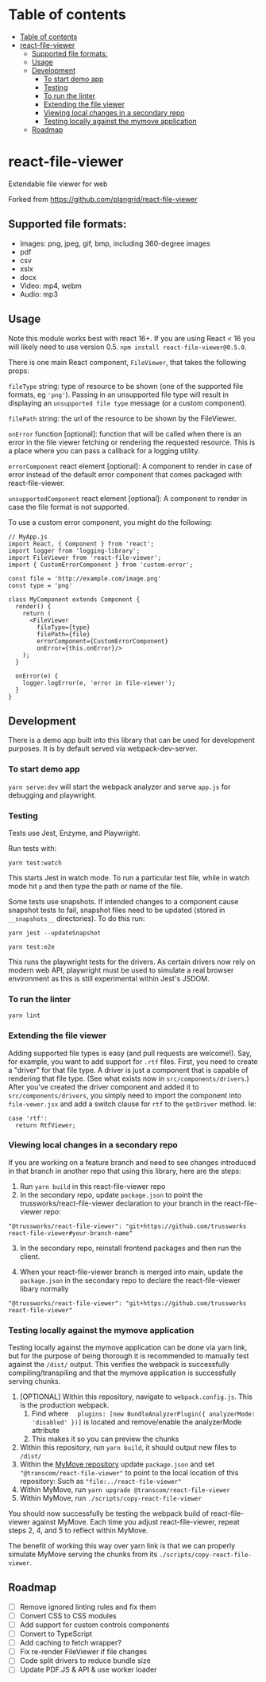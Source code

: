 # Table of contents
- [Table of contents](#table-of-contents)
- [react-file-viewer](#react-file-viewer)
  - [Supported file formats:](#supported-file-formats)
  - [Usage](#usage)
  - [Development](#development)
    - [To start demo app](#to-start-demo-app)
    - [Testing](#testing)
    - [To run the linter](#to-run-the-linter)
    - [Extending the file viewer](#extending-the-file-viewer)
    - [Viewing local changes in a secondary repo](#viewing-local-changes-in-a-secondary-repo)
    - [Testing locally against the mymove application](#testing-locally-against-the-mymove-application)
  - [Roadmap](#roadmap)


# react-file-viewer

Extendable file viewer for web

Forked from https://github.com/plangrid/react-file-viewer

## Supported file formats:

- Images: png, jpeg, gif, bmp, including 360-degree images
- pdf
- csv
- xslx
- docx
- Video: mp4, webm
- Audio: mp3

## Usage

Note this module works best with react 16+. If you are using React < 16 you will likely need to use version 0.5. `npm install react-file-viewer@0.5.0`.

There is one main React component, `FileViewer`, that takes the following props:

`fileType` string: type of resource to be shown (one of the supported file
formats, eg `'png'`). Passing in an unsupported file type will result in displaying
an `unsupported file type` message (or a custom component).

`filePath` string: the url of the resource to be shown by the FileViewer.

`onError` function [optional]: function that will be called when there is an error in the file
viewer fetching or rendering the requested resource. This is a place where you can
pass a callback for a logging utility.

`errorComponent` react element [optional]: A component to render in case of error
instead of the default error component that comes packaged with react-file-viewer.

`unsupportedComponent` react element [optional]: A component to render in case
the file format is not supported.

To use a custom error component, you might do the following:

```
// MyApp.js
import React, { Component } from 'react';
import logger from 'logging-library';
import FileViewer from 'react-file-viewer';
import { CustomErrorComponent } from 'custom-error';

const file = 'http://example.com/image.png'
const type = 'png'

class MyComponent extends Component {
  render() {
    return (
      <FileViewer
        fileType={type}
        filePath={file}
        errorComponent={CustomErrorComponent}
        onError={this.onError}/>
    );
  }

  onError(e) {
    logger.logError(e, 'error in file-viewer');
  }
}
```

## Development

There is a demo app built into this library that can be used for development
purposes. It is by default served via webpack-dev-server.

### To start demo app

`yarn serve:dev` will start the webpack analyzer and serve `app.js` for debugging and playwright.

### Testing

Tests use Jest, Enzyme, and Playwright.

Run tests with:

```
yarn test:watch
```

This starts Jest in watch mode. To run a particular test file, while in watch mode
hit `p` and then type the path or name of the file.

Some tests use snapshots. If intended changes to a component cause snapshot tests
to fail, snapshot files need to be updated (stored in `__snapshots__` directories).
To do this run:

```
yarn jest --updateSnapshot
```

```
yarn test:e2e
```

This runs the playwright tests for the drivers. As certain drivers now rely on modern web API, playwright must be used to
simulate a real browser environment as this is still experimental within Jest's JSDOM.

### To run the linter

`yarn lint`

### Extending the file viewer

Adding supported file types is easy (and pull requests are welcome!). Say, for
example, you want to add support for `.rtf` files. First, you need to create a
"driver" for that file type. A driver is just a component that is capable of
rendering that file type. (See what exists now in `src/components/drivers`.) After
you've created the driver component and added it to `src/components/drivers`, you
simply need to import the component into `file-vewer.jsx` and add a switch clause
for `rtf` to the `getDriver` method. Ie:

```
case 'rtf':
  return RtfViewer;
```

### Viewing local changes in a secondary repo

If you are working on a feature branch and need to see changes introduced in that branch in another repo that using this library, here are the steps:

1. Run `yarn build` in this react-file-viewer repo
2. In the secondary repo, update `package.json` to point the trussworks/react-file-viewer declaration to your branch in the react-file-viewer repo:

```
"@trussworks/react-file-viewer": "git+https://github.com/trussworks react-file-viewer#your-branch-name"
```

3. In the secondary repo, reinstall frontend packages and then run the client.

4. When your react-file-viewer branch is merged into main, update the `package.json` in the secondary repo to declare the react-file-viewer libary normally

`"@trussworks/react-file-viewer": "git+https://github.com/trussworks react-file-viewer"`

### Testing locally against the mymove application
Testing locally against the mymove application can be done via yarn link, but for the purpose of being thorough it is recommended to manually test against the `/dist/` output. This verifies the webpack is successfully compiling/transpiling and that the mymove application is successfully serving chunks.

1. [OPTIONAL] Within this repository, navigate to `webpack.config.js`. This is the production webpack.
   1. Find where `  plugins: [new BundleAnalyzerPlugin({ analyzerMode: 'disabled' })]` is located and remove/enable the analyzerMode attribute
   2. This makes it so you can preview the chunks
2. Within this repository, run `yarn build`, it should output new files to `/dist/`
3. Within the [MyMove repository](https://github.com/transcom/mymove) update `package.json` and set `"@transcom/react-file-viewer"` to point to the local location of this repository: Such as `"file:../react-file-viewer"`
4. Within MyMove, run `yarn upgrade @transcom/react-file-viewer`
5. Within MyMove, run `./scripts/copy-react-file-viewer`

You should now successfully be testing the webpack build of react-file-viewer against MyMove. Each time you adjust react-file-viewer, repeat steps 2, 4, and 5 to reflect within MyMove.

The benefit of working this way over yarn link is that we can properly simulate MyMove serving the chunks from its `./scripts/copy-react-file-viewer`.

## Roadmap

- [ ] Remove ignored linting rules and fix them
- [ ] Convert CSS to CSS modules
- [ ] Add support for custom controls components
- [ ] Convert to TypeScript
- [ ] Add caching to fetch wrapper?
- [ ] Fix re-render FileViewer if file changes
- [ ] Code split drivers to reduce bundle size
- [ ] Update PDF.JS & API & use worker loader
